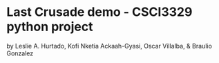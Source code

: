 # Last Crusade demo - CSCI3329 python project
by Leslie A. Hurtado, Kofi Nketia Ackaah-Gyasi, Oscar Villalba, & Braulio Gonzalez


